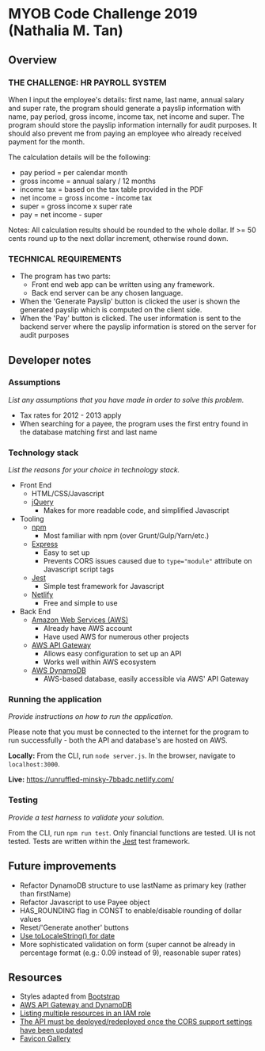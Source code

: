 # MYOB Code Challenge 2019 (Nathalia M. Tan)

## Overview
### THE CHALLENGE: HR PAYROLL SYSTEM
When I input the employee's details: first name, last name, annual salary and super rate, the program should generate a payslip information with name, pay period, gross income, income tax, net income and super. The program should store the payslip information internally for audit purposes. It should also prevent me from paying an employee who already received payment for the month.

The calculation details will be the following:
- pay period = per calendar month
- gross income = annual salary / 12 months
- income tax = based on the tax table provided in the PDF
- net income = gross income - income tax
- super = gross income x super rate
- pay = net income - super

Notes: All calculation results should be rounded to the whole dollar. If >= 50 cents round up to the next dollar increment, otherwise round down.

### TECHNICAL REQUIREMENTS
- The program has two parts:
    - Front end web app can be written using any framework.
    - Back end server can be any chosen language.
- When the 'Generate Payslip' button is clicked the user is shown the generated payslip which is computed on the client side.
- When the 'Pay' button is clicked. The user information is sent to the backend server where the payslip information is stored on the server for audit purposes

## Developer notes
### Assumptions
_List any assumptions that you have made in order to solve this problem._

- Tax rates for 2012 - 2013 apply
- When searching for a payee, the program uses the first entry found in the database matching first and last name

### Technology stack
_List the reasons for your choice in technology stack._

- Front End
    - HTML/CSS/Javascript
    - [jQuery](https://jquery.com/)
        - Makes for more readable code, and simplified Javascript
- Tooling
    - [npm](https://www.npmjs.com/)
        - Most familiar with npm (over Grunt/Gulp/Yarn/etc.)
    - [Express](https://expressjs.com/en/starter/static-files.html)
        - Easy to set up
        - Prevents CORS issues caused due to `type="module"` attribute on Javascript script tags
    - [Jest](https://jestjs.io)
        - Simple test framework for Javascript
    - [Netlify](https://www.netlify.com/)
        - Free and simple to use
- Back End
    - [Amazon Web Services (AWS)](https://aws.amazon.com)
        - Already have AWS account
        - Have used AWS for numerous other projects
    - [AWS API Gateway](https://aws.amazon.com/api-gateway/)
        - Allows easy configuration to set up an API
        - Works well within AWS ecosystem
    - [AWS DynamoDB](https://aws.amazon.com/dynamodb/)
        - AWS-based database, easily accessible via AWS' API Gateway

### Running the application
_Provide instructions on how to run the application._

Please note that you must be connected to the internet for the program to run successfully - both the API and database's are hosted on AWS.

__Locally:__ From the CLI, run `node server.js`. In the browser, navigate to `localhost:3000`.

__Live:__ https://unruffled-minsky-7bbadc.netlify.com/

### Testing
_Provide a test harness to validate your solution._

From the CLI, run `npm run test`. Only financial functions are tested.
UI is not tested. Tests are written within the [Jest](https://jestjs.io) test framework.

## Future improvements

- Refactor DynamoDB structure to use lastName as primary key (rather than firstName)
- Refactor Javascript to use Payee object
- HAS_ROUNDING flag in CONST to enable/disable rounding of dollar values
- Reset/'Generate another' buttons
- [Use toLocaleString() for date](https://stackoverflow.com/questions/1643320/get-month-name-from-date/18648314#18648314)
- More sophisticated validation on form (super cannot be already in percentage format (e.g.: 0.09 instead of 9), reasonable super rates)

## Resources
- Styles adapted from [Bootstrap](https://getbootstrap.com/docs/3.3/components/)
- [AWS API Gateway and DynamoDB](https://aws.amazon.com/blogs/compute/using-amazon-api-gateway-as-a-proxy-for-dynamodb/)
- [Listing multiple resources in an IAM role](https://forums.aws.amazon.com/thread.jspa?threadID=220021)
- [The API must be deployed/redeployed once the CORS support settings have been updated](https://docs.aws.amazon.com/apigateway/latest/developerguide/how-to-cors.html)
- [Favicon Gallery](https://www.favicon-generator.org/search/TURQUIOSE/)
